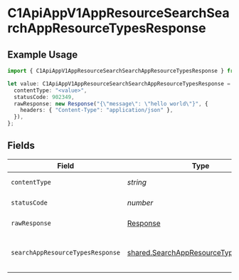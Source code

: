 # C1ApiAppV1AppResourceSearchSearchAppResourceTypesResponse

## Example Usage

```typescript
import { C1ApiAppV1AppResourceSearchSearchAppResourceTypesResponse } from "conductorone-sdk-typescript/sdk/models/operations";

let value: C1ApiAppV1AppResourceSearchSearchAppResourceTypesResponse = {
  contentType: "<value>",
  statusCode: 902349,
  rawResponse: new Response("{\"message\": \"hello world\"}", {
    headers: { "Content-Type": "application/json" },
  }),
};
```

## Fields

| Field                                                                                                    | Type                                                                                                     | Required                                                                                                 | Description                                                                                              |
| -------------------------------------------------------------------------------------------------------- | -------------------------------------------------------------------------------------------------------- | -------------------------------------------------------------------------------------------------------- | -------------------------------------------------------------------------------------------------------- |
| `contentType`                                                                                            | *string*                                                                                                 | :heavy_check_mark:                                                                                       | HTTP response content type for this operation                                                            |
| `statusCode`                                                                                             | *number*                                                                                                 | :heavy_check_mark:                                                                                       | HTTP response status code for this operation                                                             |
| `rawResponse`                                                                                            | [Response](https://developer.mozilla.org/en-US/docs/Web/API/Response)                                    | :heavy_check_mark:                                                                                       | Raw HTTP response; suitable for custom response parsing                                                  |
| `searchAppResourceTypesResponse`                                                                         | [shared.SearchAppResourceTypesResponse](../../../sdk/models/shared/searchappresourcetypesresponse.md)    | :heavy_minus_sign:                                                                                       | The SearchAppResourceTypesResponse message contains a list of results and a nextPageToken if applicable. |